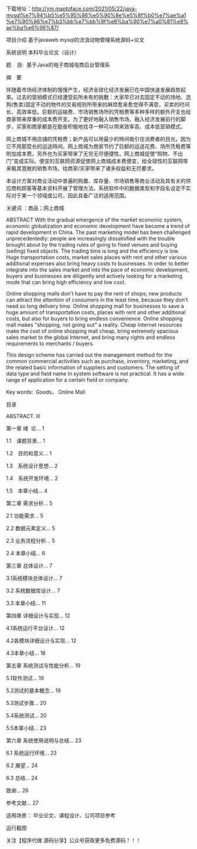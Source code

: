 下载地址：http://ym.maptoface.com/2021/05/22/java-mysql%e7%94%b5%e5%95%86%e5%90%8e%e5%8f%b0%e7%ae%a1%e7%90%86%e7%b3%bb%e7%bb%9f%e6%ba%90%e7%a0%81%e8%ae%ba%e6%96%87/

项目介绍
基于javaweb mysql的流浪动物管理系统源码+论文

系统说明
本科毕业论文（设计）

题    目:  基于Java的电子商城电商后台管理系

摘　要

伴随着市场经济体制的慢慢产生，经济全球化经济发展已在中国快速发展趋势起來。过去的营销模式已经遭受前所未有的挑戰：大家早已对去固定不动的场地、选购(售卖)固定不动的物件的交易规则所带来的麻烦愈来愈觉得不满意，买卖的时间长、高效率低。巨额的运输费、市场销售场所的凭租费等多种多样的额外开支也给商家带来厚重的成本费开支。为了更好地融入销售市场、融入经济发展前行的脚步，买家和商家都是在勤奋积极地找寻一种可以带来效率高、成本低营销模式。

网上商城不用店铺的凭租费；新产品可以用最少的時间吸引住消费者的目光，因为它不用那麼长的运送時间。网上商城为商家节约了巨额的运送花费、场所凭租费等附加成本费，另外也为买家带来了无穷无尽便捷性。网上商城促使“购物、不出门”变成实际。便宜的互联网资源促使网上商城成本费便宜，给全球性的互联网带来极其宽敞的销售市场，给商家/买家带来了诸多权益和无尽要求。

本设计方案对商业活动中普遍的购置、库存量、市场销售等商业活动及其有关的供应商和顾客等基本资料开展了管理方法。系统软件中的数据类型和字段名设定不实际对于某一个领域或公司，因此具备广泛的适用范围。

关键词 ：商品；网上商城

ABSTRACT
With the gradual emergence of the market economic system, economic globalization and economic development have become a trend of rapid development in China. The past marketing model has been challenged unprecedentedly: people are increasingly dissatisfied with the trouble brought about by the trading rules of going to fixed venues and buying (selling) fixed objects. The trading time is long and the efficiency is low. Huge transportation costs, market sales places with rent and other various additional expenses also bring heavy costs to businesses. In order to better integrate into the sales market and into the pace of economic development, buyers and businesses are diligently and actively looking for a marketing mode that can bring high efficiency and low cost.



Online shopping malls don't have to pay the rent of shops; new products can attract the attention of consumers in the least time, because they don't need so long delivery time. Online shopping mall for businesses to save a huge amount of transportation costs, places with rent and other additional costs, but also for buyers to bring endless convenience. Online shopping mall makes "shopping, not going out" a reality. Cheap Internet resources make the cost of online shopping mall cheap, bring extremely spacious sales market to the global Internet, and bring many rights and endless requirements to merchants / buyers.



This design scheme has carried out the management method for the common commercial activities such as purchase, inventory, marketing, and the related basic information of suppliers and customers. The setting of data type and field name in system software is not practical. It has a wide range of application for a certain field or company.

Key words:  Goods， Online Mall

目录

ABSTRACT. III

第一章 绪  论... 1

1.1　课题背景... 1

1.2　目的和意义... 1

1.3　系统设计思想... 2

1.4　系统开发环境... 2

1.5　本章小结... 4

第二章 需求分析... 5

2.1 功能需求... 5

2.2 数据元素定义... 5

2.3 业务流程分析... 5

2.4 本章小结... 6

第三章 总体设计... 7

3.1系统模块总体设计... 7

3.2 系统数据库设计... 7

3.3 本章小结... 11

第四章 详细设计与实现... 12

4.1系统运行平台设计... 12

4.2各模块详细设计与实现... 12

4.3本章小结... 18

第五章 系统测试与性能分析... 19

5.1软件测试... 19

5.2测试的基本概念... 19

5.3测试步骤... 20

5.4系统测试... 20

5.5本章小结... 23

第六章 系统使用说明与总结... 23

6.1 系统运行环境... 23

6.2 展望... 24

6.3 总结... 24

致谢... 26

参考文献... 27



适用场景：
毕业论文、课程设计、公司项目参考

运行截图
         
关注【程序代做 源码分享】公众号获取更多免费源码！！！
